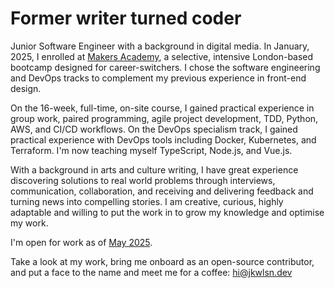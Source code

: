 # Former writer turned coder

Junior Software Engineer with a background in digital media. In January, 2025, I enrolled at [Makers Academy](https://github.com/makersacademy), a selective, intensive London-based bootcamp designed for career-switchers. I chose the software engineering and DevOps tracks to complement my previous experience in front-end design.

On the 16-week, full-time, on-site course, I gained practical experience in group work, paired programming, agile project development, TDD, Python, AWS, and CI/CD workflows. On the DevOps specialism track, I gained practical experience with DevOps tools including Docker, Kubernetes, and Terraform. I'm now teaching myself TypeScript, Node.js, and Vue.js.

With a background in arts and culture writing, I have great experience discovering solutions to real world problems through interviews, communication, collaboration, and receiving and delivering feedback and turning news into compelling stories. I am creative, curious, highly adaptable and willing to put the work in to grow my knowledge and optimise my work.

I'm open for work as of [May 2025](https://calendar.google.com/calendar/render?action=TEMPLATE&dates=20250519%2F20250520&details=%3Col%3E%3Cli%3ECheck%20out%20%3Ca%20href%3D%22https%3A%2F%2Fwww.linkedin.com%2Fin%2Fjkwlsn%22%3Elinkedin.com%2Fin%2Fjkwlsn%3C%2Fa%3E%3C%2Fli%3E%0A%3Cli%3ECheck%20out%20%3Ca%20href%3D%22https%3A%2F%2Fgithub.com%2Fjkwlsn%22%3Egithub.com%2Fjkwlsn%3C%2Fa%3E%3C%2Fli%3E%0A%3Cli%3EEmail%20%3Ca%20href%3D%22mailt%3Ahi%40jkwlsn.dev%22%3Ehi%40jkwlsn.dev%3C%2Fa%3E%3C%2Fli%3E%0A%3Cli%3E%3Cstrong%3EHire%20him%3C%2Fstrong%3E%3C%2Fli%3E%3C%2Fol%3E&text=Jake%20Wilson%20has%20graduated%20from%20Makers%20Software%20Engineering%20and%20DevOps%20Bootcamp%21&location=London%2C%20UK&add=hi@jkwlsn.dev&trp=true&sprop=https%3A%2F%2Fjkwlsn.dev&sprop=name:Jake%20Wilson).

Take a look at my work, bring me onboard as an open-source contributor, and put a face to the name and meet me for a coffee: [hi@jkwlsn.dev](mailto:hi@jkwlsn.dev)
